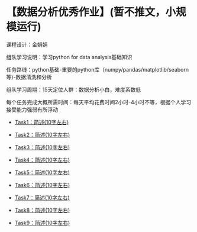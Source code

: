 # 【数据分析优秀作业】(暂不推文，小规模运行)

课程设计：金娟娟

组队学习说明：学习python for data analysis基础知识

任务路线：python基础-重要的python库（numpy/pandas/matplotlib/seaborn等)-数据清洗和分析

组队学习周期：15天定位人群：数据分析小白，难度系数低

每个任务完成大概所需时间：每天平均花费时间2小时-4小时不等，根据个人学习接受能力强弱有所浮动

* [Task1：简述(10字左右)]()
 
* [Task2：简述(10字左右)]()
 
* [Task3：简述(10字左右)]()
 
* [Task4：简述(10字左右)]()

* [Task5：简述(10字左右)]()

* [Task6：简述(10字左右)]()
       
* [Task7：简述(10字左右)]()

* [Task8：简述(10字左右)]()

* [Task9：简述(10字左右)]()    